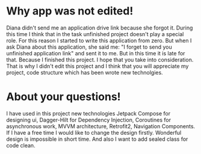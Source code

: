 # Why app was not edited!
Diana didn't send me an application drive link because she forgot it. During this time I think that in the task unfinished project doesn't play a special role. For this reason I started to write this application from zero. But when I ask Diana about this application, she said me: "I forget to send you unfinished application link" and sent it to me. But in this time it is late for that. Because I finished this project. I hope that you take into consideration. That is why I didn't edit this project and I think that you will appreciate my project, code structure which has been wrote new technolgies. 

# About your questions!
I have used in this project new technologies Jetpack Compose for designing ui, Dagger-Hilt for Dependency Injection, Coroutines for asynchronous work, MVVM architecture, Retrofit2, Navigation Components. If I have a free time I would like to change the design firstly. Wonderful design is impossible in short time. And also I want to add sealed class for code clean.
